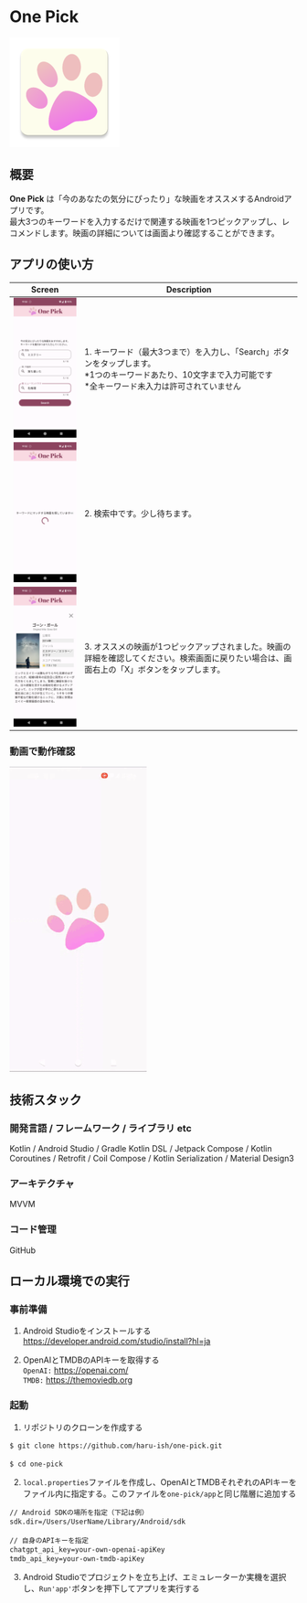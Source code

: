 # One Pick
![OnePick-Logo](https://github.com/haru-ish/one-pick/blob/main/app/src/main/res/mipmap-xxxhdpi/ic_launcher.webp)

## 概要
**One Pick** は「今のあなたの気分にぴったり」な映画をオススメするAndroidアプリです。<br>
最大3つのキーワードを入力するだけで関連する映画を1つピックアップし、レコメンドします。映画の詳細については画面より確認することができます。

## アプリの使い方
| Screen | Description |
|---|---|
|<img src="https://github.com/haru-ish/one-pick/blob/main/app/src/main/res/image/Screenshot_howto_1.png" width="240"/>|1. キーワード（最大3つまで）を入力し、「Search」ボタンをタップします。<br>*1つのキーワードあたり、10文字まで入力可能です<br>*全キーワード未入力は許可されていません|
|<img src="https://github.com/haru-ish/one-pick/blob/main/app/src/main/res/image/Screenshot_howto_2.png" width="240"/>|2. 検索中です。少し待ちます。|
|<img src="https://github.com/haru-ish/one-pick/blob/main/app/src/main/res/image/Screenshot_howto_3.png" width="240"/>|3. オススメの映画が1つピックアップされました。映画の詳細を確認してください。検索画面に戻りたい場合は、画面右上の「X」ボタンをタップします。|

### 動画で動作確認
![howto-use](https://github.com/haru-ish/one-pick/blob/main/app/src/main/res/image/howto.gif)

## 技術スタック
### 開発言語 / フレームワーク / ライブラリ etc
Kotlin / Android Studio / Gradle Kotlin DSL / Jetpack Compose / Kotlin Coroutines / Retrofit / Coil Compose / Kotlin Serialization / Material Design3
### アーキテクチャ
MVVM
### コード管理
GitHub

## ローカル環境での実行
### 事前準備
1. Android Studioをインストールする<br>
https://developer.android.com/studio/install?hl=ja

2. OpenAIとTMDBのAPIキーを取得する<br>
`OpenAI:` https://openai.com/<br>
`TMDB:` https://themoviedb.org

### 起動
1. リポジトリのクローンを作成する
```shell
$ git clone https://github.com/haru-ish/one-pick.git
  
$ cd one-pick
```
2. `local.properties`ファイルを作成し、OpenAIとTMDBそれぞれのAPIキーをファイル内に指定する。このファイルを`one-pick/app`と同じ階層に追加する

```:local.properties
// Android SDKの場所を指定（下記は例）
sdk.dir=/Users/UserName/Library/Android/sdk

// 自身のAPIキーを指定
chatgpt_api_key=your-own-openai-apiKey
tmdb_api_key=your-own-tmdb-apiKey
```

3. Android Studioでプロジェクトを立ち上げ、エミュレーターか実機を選択し、`Run'app'`ボタンを押下してアプリを実行する